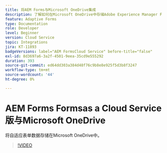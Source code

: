 ```yaml
---
title: 将AEM Forms与Microsoft OneDrive集成
description: 了解如何在Microsoft OneDrive中存储Adobe Experience Manager Formsas a Cloud Service提交数据。
feature: Adaptive Forms
type: Documentation
role: Developer
level: Beginner
version: Cloud Service
topic: Integrations
jira: KT-11893
badgeVersions: label="AEM FormsCloud Service" before-title="false"
exl-id: 8d3697a6-3a2f-4501-9eea-35cd9e555292
duration: 393
source-git-commit: ed64dd303a384d48f76c9b8e8e925f5d3b8f3247
workflow-type: tm+mt
source-wordcount: '44'
ht-degree: 0%

---
```


# AEM Forms Formsas a Cloud Service版与Microsoft OneDrive

将自适应表单数据存储在Microsoft OneDrive中。

>[!VIDEO](https://video.tv.adobe.com/v/3415792/?quality=12&learn=on)
